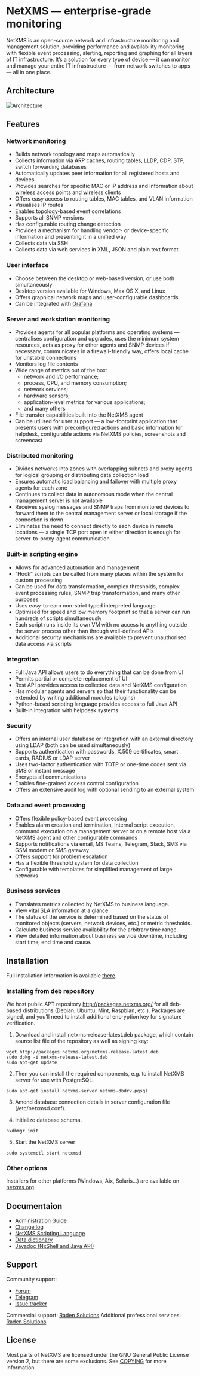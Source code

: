 
# NetXMS — enterprise-grade monitoring

NetXMS is an open-source network and infrastructure monitoring and management solution, providing performance and availability monitoring with flexible event processing, alerting, reporting and graphing for all layers of IT infrastructure. It’s a solution for every type of device — it can monitor and manage your entire IT infrastructure — from network switches to apps — all in one place.

## Architecture

![Architecture](doc/Architecture.png)

## Features

### Network monitoring

* Builds network topology and maps automatically
* Collects information via ARP caches, routing tables, LLDP, CDP, STP, switch forwarding databases
* Automatically updates peer information for all registered hosts and devices
* Provides searches for specific MAC or IP address and information about wireless access points and wireless clients
* Offers easy access to routing tables, MAC tables, and VLAN information
* Visualises IP routes
* Enables topology-based event correlations
* Supports all SNMP versions
* Has configurable routing change detection
* Provides a mechanism for handling vendor- or device-specific information and presenting it in a unified way
* Collects data via SSH
* Collects data via web services in XML, JSON and plain text format.

### User interface

* Choose between the desktop or web-based version, or use both simultaneously
* Desktop version available for Windows, Max OS X, and Linux
* Offers graphical network maps and user-configurable dashboards
* Can be integrated with [Grafana](https://grafana.com/)

### Server and workstation monitoring

* Provides agents for all popular platforms and operating systems — centralises configuration and upgrades, uses the minimum system resources, acts as proxy for other agents and SNMP devices if necessary, communicates in a firewall-friendly way, offers local cache for unstable connections
* Monitors log file contents
* Wide range of metrics out of the box: 
   * network and I/O performance; 
   * process, CPU, and memory consumption; 
   * network services; 
   * hardware sensors; 
   * application-level metrics for various applications; 
   * and many others
* File transfer capabilities built into the NetXMS agent
* Can be utilised for user support — a low-footprint application that presents users with preconfigured actions and basic information for helpdesk, configurable actions via NetXMS policies, screenshots and screencast

### Distributed monitoring

* Divides networks into zones with overlapping subnets and proxy agents for logical grouping or distributing data collection load
* Ensures automatic load balancing and failover with multiple proxy agents for each zone
* Continues to collect data in autonomous mode when the central management server is not available
* Receives syslog messages and SNMP traps from monitored devices to forward them to the central management server or local storage if the connection is down
* Eliminates the need to connect directly to each device in remote locations — a single TCP port open in either direction is enough for server-to-proxy-agent communication

### Built-in scripting engine 

* Allows for advanced automation and management
* “Hook” scripts can be called from many places within the system for custom processing
* Can be used for data transformation, complex thresholds, complex event processing rules, SNMP trap transformation, and many other purposes
* Uses easy-to-earn non-strict typed interpreted language
* Optimised for speed and low memory footprint so that a server can run hundreds of scripts simultaneously
* Each script runs inside its own VM with no access to anything outside the server process other than through well-defined APIs
* Additional security mechanisms are available to prevent unauthorised data access via scripts

### Integration

* Full Java API allows users to do everything that can be done from UI
* Permits partial or complete replacement of UI
* Rest API provides access to collected data and NetXMS configuration
* Has modular agents and servers so that their functionality can be extended by writing additional modules (plugins)
* Python-based scripting language provides access to full Java API
* Built-in integration with helpdesk systems

### Security

* Offers an internal user database or integration with an external directory using LDAP (both can be used simultaneously)
* Supports authentication with passwords, X.509 certificates, smart cards, RADIUS or LDAP server
* Uses two-factor authentication with TOTP or one-time codes sent via SMS or instant message
* Encrypts all communications
* Enables fine-grained access control configuration
* Offers an extensive audit log with optional sending to an external system

### Data and event processing

* Offers flexible policy-based event processing
* Enables alarm creation and termination, internal script execution, command execution on a management server or on a remote host via a NetXMS agent and other configurable commands
* Supports notifications via email, MS Teams, Telegram, Slack, SMS via GSM modem or SMS gateway
* Offers support for problem escalation
* Has a flexible threshold system for data collection
* Configurable with templates for simplified management of large networks

### Business services

* Translates metrics collected by NetXMS to business language.
* View vital SLA information at a glance.
* The status of the service is determined based on the status of monitored objects (servers, network devices, etc.) or metric thresholds.
* Calculate business service availability for the arbitrary time range.
* View detailed information about business service downtime, including start time, end time and cause.

## Installation

Full installation information is available [there](https://www.netxms.org/documentation/adminguide/installation.html#).

### Installing from deb repository

We host public APT repository http://packages.netxms.org/ for all deb-based distributions (Debian, Ubuntu, Mint, Raspbian, etc.). Packages are signed, and you’ll need to install additional encryption key for signature verification.

1. Download and install netxms-release-latest.deb package, which contain source list file of the repository as well as signing key:

```
wget http://packages.netxms.org/netxms-release-latest.deb
sudo dpkg -i netxms-release-latest.deb
sudo apt-get update
```

2. Then you can install the required components, e.g. to install NetXMS server for use with PostgreSQL:

```
sudo apt-get install netxms-server netxms-dbdrv-pgsql
```

3. Amend database connection details in server configuration file (/etc/netxmsd.conf).

4. Initialize database schema. 

```
nxdbmgr init
```

5. Start the NetXMS server

```
sudo systemctl start netxmsd
```

### Other options

Installers for other platforms (Windows, Aix, Solaris...) are available on [netxms.org](https://www.netxms.org/download/).


## Documentaion 

* [Administration Guide](https://www.netxms.org/documentation/adminguide/)
* [Change log](https://github.com/netxms/changelog/blob/master/ChangeLog)
* [NetXMS Scripting Language](https://www.netxms.org/documentation/nxsl-latest/)
* [Data dictionary](https://www.netxms.org/documentation/datadictionary-latest/)
* [Javadoc (NxShell and Java API)](https://www.netxms.org/documentation/javadoc/latest/)


## Support

Community support: 

* [Forum](https://www.netxms.org/forum)
* [Telegram](https://telegram.me/netxms)
* [Issue tracker](https://dev.raden.solutions/projects/netxms/)
    
Commercial support: [Raden Solutions](https://www.radensolutions.com/)
Additional professional services: [Raden Solutions](https://www.radensolutions.com/)

## License 

Most parts of NetXMS are licensed under the GNU General Public License version 2, but there are some exclusions. See [COPYING](COPYING) for more information.

